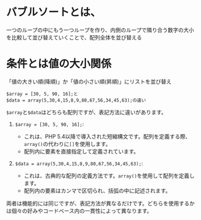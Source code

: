 # バブルソートとは、  
一つのループの中にもう一つループを作り、内側のループで隣り合う数字の大小を比較して並び替えていくことで、配列全体を並び替える  
# 条件とは値の大小関係  
「値の大きい順(降順)」か「値の小さい順(昇順)」にリストを並び替え  
```
$array = [30, 5, 90, 16];と
$data = array(5,30,4,15,8,9,80,67,56,34,45,63);の違い
```
`$array`と`$data`はどちらも配列ですが、表記方法に違いがあります。  

1. `$array = [30, 5, 90, 16];`:  
   - これは、PHP 5.4以降で導入された短縮構文です。配列を定義する際、`array()`の代わりに`[]`を使用します。  
   - 配列内に要素を直接指定して定義されています。  

2. `$data = array(5,30,4,15,8,9,80,67,56,34,45,63);`:  
   - これは、古典的な配列の定義方法です。`array()`を使用して配列を定義します。  
   - 配列内の要素はカンマで区切られ、括弧の中に記述されます。  

両者は機能的には同じですが、表記方法が異なるだけです。どちらを使用するかは個々の好みやコードベース内の一貫性によって異なります。  



